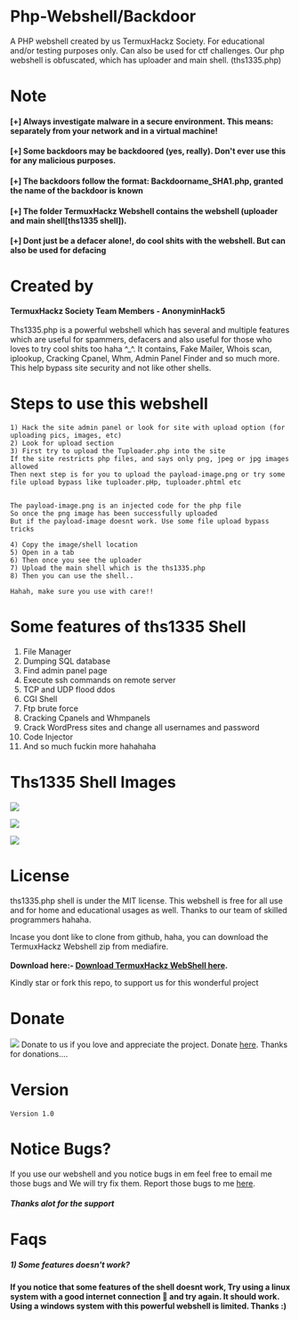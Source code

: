 # Php-Webshell/Backdoor

A PHP webshell created by us TermuxHackz Society.  For educational and/or testing purposes only. 
Can also be used for ctf challenges. Our php webshell is obfuscated, which has uploader and main shell. (ths1335.php)

# Note
#### [+] Always investigate malware in a secure environment. This means: separately from your network and in a virtual machine!
#### [+] Some backdoors may be backdoored (yes, really). Don't ever use this for any malicious purposes.
#### [+] The backdoors follow the format: Backdoorname_SHA1.php, granted the name of the backdoor is known 
#### [+] The folder TermuxHackz Webshell contains the webshell (uploader and main shell[ths1335 shell]). 
#### [+] Dont just be a defacer alone!, do cool shits with the webshell. But can also be used for defacing

# Created by
<b>TermuxHackz Society Team Members - AnonyminHack5</b>
<br><br>
Ths1335.php is a powerful webshell which has several and multiple features which are useful for spammers, defacers and also 
useful for those who loves to try cool shits too haha ^_^. It contains, Fake Mailer, Whois scan, iplookup, Cracking Cpanel, Whm, Admin Panel Finder and so much more. This help bypass site security and not like other shells.

# Steps to use this webshell
```
1) Hack the site admin panel or look for site with upload option (for uploading pics, images, etc) 
2) Look for upload section 
3) First try to upload the Tuploader.php into the site
If the site restricts php files, and says only png, jpeg or jpg images allowed 
Then next step is for you to upload the payload-image.png or try some file upload bypass like tuploader.pHp, tuploader.phtml etc  


The payload-image.png is an injected code for the php file
So once the png image has been successfully uploaded
But if the payload-image doesnt work. Use some file upload bypass tricks

4) Copy the image/shell location
5) Open in a tab
6) Then once you see the uploader
7) Upload the main shell which is the ths1335.php 
8) Then you can use the shell.. 

Hahah, make sure you use with care!! 
```
# Some features of ths1335 Shell
1) File Manager
2) Dumping SQL database 
3) Find admin panel page
4) Execute ssh commands on remote server
5) TCP and UDP flood ddos
6) CGI Shell
7) Ftp brute force
8) Cracking Cpanels and Whmpanels
9) Crack WordPress sites and change all usernames and password
10) Code Injector
11) And so much fuckin more hahahaha


# Ths1335 Shell Images
![](ths1.png)

![](ths2.png)

![](ths3.png) 

# License
ths1335.php shell is under the MIT license. This webshell is free for all use and for home and educational usages as well. Thanks to our team of skilled programmers hahaha. 

Incase you dont like to clone from github, haha, you can download the TermuxHackz Webshell zip from mediafire. <br><br>
<strong>Download here:- <a href="" target="_blank" alt="TermuxHackz Webshell">Download TermuxHackz WebShell here</a>.</strong>       

<p>Kindly star or fork this repo, to support us for this wonderful project </p>

# Donate 
![](donations.jpeg) 
Donate to us if you love and appreciate the project. Donate <a href="https://paypal.me/kwasconcept" target="_blank">here</a>. Thanks for donations.... 


# Version
```
Version 1.0
```


# Notice Bugs? 
If you use our webshell and you notice bugs in em feel free to email me those bugs and We will try fix them. 
Report those bugs to me <a href="mailto:AnonyminHack5@protonmail.com" target="_blank">here</a>. 

<h5>Thanks alot for the support</h5>

# Faqs
##### 1) Some features doesn't work? 
<strong>If you notice that some features of the shell doesnt work, Try using a linux system with a good internet connection 📶 and try again. It should work. Using a windows system with this powerful webshell is limited. Thanks :) </strong>








 



